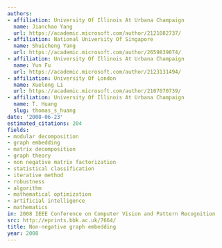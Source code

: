 ```yaml
---
authors:
- affiliation: University Of Illinois At Urbana Champaign
  name: Jianchao Yang
  url: https://academic.microsoft.com/author/2121082737/
- affiliation: National University Of Singapore
  name: Shuicheng Yang
  url: https://academic.microsoft.com/author/2659839074/
- affiliation: University Of Illinois At Urbana Champaign
  name: Yun Fu
  url: https://academic.microsoft.com/author/2123131494/
- affiliation: University Of London
  name: Xuelong Li
  url: https://academic.microsoft.com/author/2107070739/
- affiliation: University Of Illinois At Urbana Champaign
  name: T. Huang
  slug: thomas_s_huang
date: '2008-06-23'
estimated_citations: 204
fields:
- modular decomposition
- graph embedding
- matrix decomposition
- graph theory
- non negative matrix factorization
- statistical classification
- iterative method
- robustness
- algorithm
- mathematical optimization
- artificial intelligence
- mathematics
in: 2008 IEEE Conference on Computer Vision and Pattern Recognition
src: http://eprints.bbk.ac.uk/7664/
title: Non-negative graph embedding
year: 2008
---
```

